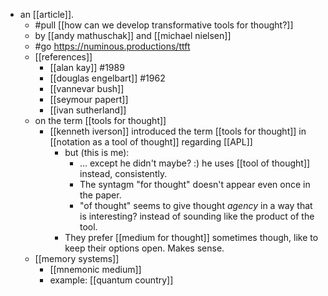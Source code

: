 - an [[article]].
  - #pull [[how can we develop transformative tools for thought?]]
  - by [[andy mathuschak]] and [[michael nielsen]]
  - #go https://numinous.productions/ttft
  - [[references]]
    - [[alan kay]] #1989
    - [[douglas engelbart]] #1962
    - [[vannevar bush]]
    - [[seymour papert]]
    - [[ivan sutherland]]
  - on the term [[tools for thought]]
    - [[kenneth iverson]] introduced the term [[tools for thought]] in [[notation as a tool of thought]] regarding [[APL]]
      - but (this is me):
        - … except he didn't maybe? :) he uses [[tool of thought]] instead, consistently. 
        - The syntagm "for thought" doesn't appear even once in the paper.
        - "of thought" seems to give thought *agency* in a way that is interesting? instead of sounding like the product of the tool.
      - They prefer [[medium for thought]] sometimes though, like to keep their options open. Makes sense.
  - [[memory systems]]
    - [[mnemonic medium]]
    - example: [[quantum country]]
